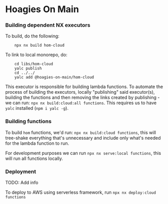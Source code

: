 # Hoagies On Main

### Building dependent NX executors

To build, do the following:

```
    npx nx build hom-cloud
```

To link to local monorepo, do:

```
    cd libs/hom-cloud
    yalc publish
    cd ../../
    yalc add @hoagies-on-main/hom-cloud
```

This executor is responsible for building lambda functions.  To automate the process
of building the executors, locally "publishing" said executor(s), building the functions and
then removing the links created by publishing - we can run: `npx nx build:cloud:all functions`.  This
requires us to have `yalc` installed (`npm i yalc -g`).

### Building functions

To build `hom` functions, we'd run: `npx nx build:cloud functions`, this will tree-shake
everything that's unnecessary and include only what's needed for the lambda function to run.

For development purposes we can run `npx nx serve:local functions`, this will run all functions
locally.

### Deployment

TODO: Add info

To deploy to AWS using serverless framework, run `npx nx deploy:cloud functions`